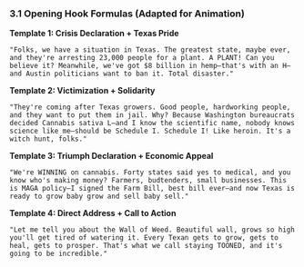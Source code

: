 ### 3.1 Opening Hook Formulas (Adapted for Animation)

**Template 1: Crisis Declaration + Texas Pride**

```
"Folks, we have a situation in Texas. The greatest state, maybe ever, and they're arresting 23,000 people for a plant. A PLANT! Can you believe it? Meanwhile, we've got $8 billion in hemp—that's with an H—and Austin politicians want to ban it. Total disaster."
```

**Template 2: Victimization + Solidarity**

```
"They're coming after Texas growers. Good people, hardworking people, and they want to put them in jail. Why? Because Washington bureaucrats decided Cannabis sativa L—and I know the scientific name, nobody knows science like me—should be Schedule I. Schedule I! Like heroin. It's a witch hunt, folks."
```

**Template 3: Triumph Declaration + Economic Appeal**

```
"We're WINNING on cannabis. Forty states said yes to medical, and you know who's making money? Farmers, budtenders, small businesses. This is MAGA policy—I signed the Farm Bill, best bill ever—and now Texas is ready to grow baby grow and sell baby sell."
```

**Template 4: Direct Address + Call to Action**

```
"Let me tell you about the Wall of Weed. Beautiful wall, grows so high you'll get tired of watering it. Every Texan gets to grow, gets to heal, gets to prosper. That's what we call staying TOONED, and it's going to be incredible."
```
